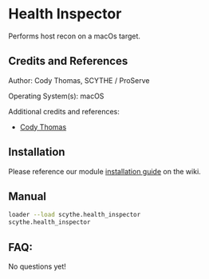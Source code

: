 # Health Inspector

Performs host recon on a macOs target. 

## Credits and References

Author: Cody Thomas, SCYTHE / ProServe

Operating System(s): macOS

Additional credits and references:
* [Cody Thomas](https://github.com/its-a-feature)

## Installation

Please reference our module [installation guide](https://github.com/scythe-io/community-modules/wiki) on the wiki.

##  Manual

```bash
loader --load scythe.health_inspector
scythe.health_inspector
```

## FAQ:

No questions yet!
